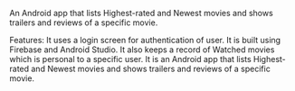 An Android app that lists Highest-rated and Newest movies and shows trailers and reviews of a specific movie.

Features:
It uses a login screen for authentication of user.
It is built using Firebase and Android Studio.
It also keeps a record of Watched movies which is personal to a specific user.
It is an Android app that lists Highest-rated and Newest movies and shows trailers and reviews of a specific movie.
